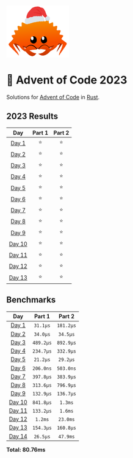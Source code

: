 <img src="./.assets/christmas_ferris.png" width="164">

# 🎄 Advent of Code 2023

Solutions for [Advent of Code](https://adventofcode.com/) in [Rust](https://www.rust-lang.org/).

<!--- advent_readme_stars table --->
## 2023 Results

| Day | Part 1 | Part 2 |
| :---: | :---: | :---: |
| [Day 1](https://adventofcode.com/2023/day/1) | ⭐ | ⭐ |
| [Day 2](https://adventofcode.com/2023/day/2) | ⭐ | ⭐ |
| [Day 3](https://adventofcode.com/2023/day/3) | ⭐ | ⭐ |
| [Day 4](https://adventofcode.com/2023/day/4) | ⭐ | ⭐ |
| [Day 5](https://adventofcode.com/2023/day/5) | ⭐ | ⭐ |
| [Day 6](https://adventofcode.com/2023/day/6) | ⭐ | ⭐ |
| [Day 7](https://adventofcode.com/2023/day/7) | ⭐ | ⭐ |
| [Day 8](https://adventofcode.com/2023/day/8) | ⭐ | ⭐ |
| [Day 9](https://adventofcode.com/2023/day/9) | ⭐ | ⭐ |
| [Day 10](https://adventofcode.com/2023/day/10) | ⭐ | ⭐ |
| [Day 11](https://adventofcode.com/2023/day/11) | ⭐ | ⭐ |
| [Day 12](https://adventofcode.com/2023/day/12) | ⭐ | ⭐ |
| [Day 13](https://adventofcode.com/2023/day/13) | ⭐ | ⭐ |
<!--- advent_readme_stars table --->

<!--- benchmarking table --->
## Benchmarks

| Day | Part 1 | Part 2 |
| :---: | :---: | :---:  |
| [Day 1](./src/bin/01.rs) | `31.1µs` | `181.2µs` |
| [Day 2](./src/bin/02.rs) | `34.0µs` | `34.5µs` |
| [Day 3](./src/bin/03.rs) | `489.2µs` | `892.9µs` |
| [Day 4](./src/bin/04.rs) | `234.7µs` | `332.9µs` |
| [Day 5](./src/bin/05.rs) | `21.2µs` | `29.2µs` |
| [Day 6](./src/bin/06.rs) | `206.0ns` | `503.0ns` |
| [Day 7](./src/bin/07.rs) | `397.8µs` | `383.9µs` |
| [Day 8](./src/bin/08.rs) | `313.6µs` | `796.9µs` |
| [Day 9](./src/bin/09.rs) | `132.9µs` | `136.7µs` |
| [Day 10](./src/bin/10.rs) | `841.8µs` | `1.3ms` |
| [Day 11](./src/bin/11.rs) | `133.2µs` | `1.6ms` |
| [Day 12](./src/bin/12.rs) | `1.2ms` | `23.0ms` |
| [Day 13](./src/bin/13.rs) | `154.3µs` | `160.8µs` |
| [Day 14](./src/bin/14.rs) | `26.5µs` | `47.9ms` |

**Total: 80.76ms**
<!--- benchmarking table --->
